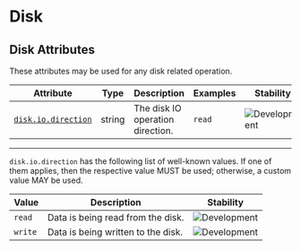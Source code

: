 <!-- NOTE: THIS FILE IS AUTOGENERATED. DO NOT EDIT BY HAND. -->
<!-- see templates/registry/markdown/attribute_namespace.md.j2 -->

# Disk

## Disk Attributes

These attributes may be used for any disk related operation.

| Attribute | Type | Description | Examples | Stability |
|---|---|---|---|---|
| <a id="disk-io-direction" href="#disk-io-direction">`disk.io.direction`</a> | string | The disk IO operation direction. | `read` | ![Development](https://img.shields.io/badge/-development-blue) |

---

`disk.io.direction` has the following list of well-known values. If one of them applies, then the respective value MUST be used; otherwise, a custom value MAY be used.

| Value  | Description | Stability |
|---|---|---|
| `read` | Data is being read from the disk. | ![Development](https://img.shields.io/badge/-development-blue) |
| `write` | Data is being written to the disk. | ![Development](https://img.shields.io/badge/-development-blue) |

